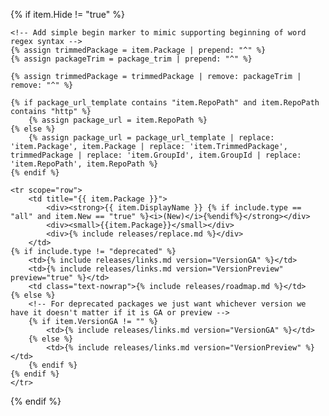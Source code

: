 {% if item.Hide != "true" %}

    <!-- Add simple begin marker to mimic supporting beginning of word regex syntax -->
    {% assign trimmedPackage = item.Package | prepend: "^" %}
    {% assign packageTrim = package_trim | prepend: "^" %}

    {% assign trimmedPackage = trimmedPackage | remove: packageTrim | remove: "^" %}

    {% if package_url_template contains "item.RepoPath" and item.RepoPath contains "http" %}
        {% assign package_url = item.RepoPath %}
    {% else %}
        {% assign package_url = package_url_template | replace: 'item.Package', item.Package | replace: 'item.TrimmedPackage', trimmedPackage | replace: 'item.GroupId', item.GroupId | replace: 'item.RepoPath', item.RepoPath %}
    {% endif %}

    <tr scope="row">
        <td title="{{ item.Package }}">
            <div><strong>{{ item.DisplayName }} {% if include.type == "all" and item.New == "true" %}<i>(New)</i>{%endif%}</strong></div>
            <div><small>{{item.Package}}</small></div>
            <div>{% include releases/replace.md %}</div>
        </td>
    {% if include.type != "deprecated" %}
        <td>{% include releases/links.md version="VersionGA" %}</td>
        <td>{% include releases/links.md version="VersionPreview" preview="true" %}</td>
        <td class="text-nowrap">{% include releases/roadmap.md %}</td>
    {% else %}
        <!-- For deprecated packages we just want whichever version we have it doesn't matter if it is GA or preview -->
        {% if item.VersionGA != "" %}
            <td>{% include releases/links.md version="VersionGA" %}</td>
        {% else %}
            <td>{% include releases/links.md version="VersionPreview" %}</td>
        {% endif %}
    {% endif %}
    </tr>

{% endif %}
